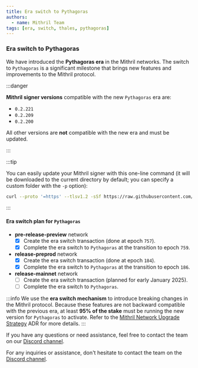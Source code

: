 ```yaml
---
title: Era switch to Pythagoras
authors:
  - name: Mithril Team
tags: [era, switch, thales, pythagoras]
---
```


### Era switch to Pythagoras

We have introduced the **Pythagoras era** in the Mithril networks. The switch to `Pythagoras` is a significant milestone that brings new features and improvements to the Mithril protocol.

:::danger

**Mithril signer versions** compatible with the new `Pythagoras` era are:

- `0.2.221`
- `0.2.209`
- `0.2.200`

All other versions are **not** compatible with the new era and must be updated.

:::

:::tip

You can easily update your Mithril signer with this one-line command (it will be downloaded to the current directory by default; you can specify a custom folder with the `-p` option):


```bash
curl --proto '=https' --tlsv1.2 -sSf https://raw.githubusercontent.com/input-output-hk/mithril/refs/heads/main/mithril-install.sh | sh -s -- -c mithril-signer -d latest -p $(pwd)
```

:::

#### Era switch plan for `Pythagoras`

- **pre-release-preview** network  
  - [x] Create the era switch transaction (done at epoch `757`).  
  - [x] Complete the era switch to `Pythagoras` at the transition to epoch `759`.

- **release-preprod** network  
  - [x] Create the era switch transaction (done at epoch `184`).  
  - [x] Complete the era switch to `Pythagoras` at the transition to epoch `186`.

- **release-mainnet** network  
  - [ ] Create the era switch transaction (planned for early January 2025).  
  - [ ] Complete the era switch to `Pythagoras`.

:::info
We use the **era switch mechanism** to introduce breaking changes in the Mithril protocol. Because these features are not backward compatible with the previous era, at least **95% of the stake** must be running the new version for `Pythagoras` to activate. Refer to the [Mithril Network Upgrade Strategy](https://mithril.network/doc/adr/4) ADR for more details.
:::

If you have any questions or need assistance, feel free to contact the team on our [Discord channel](https://discord.gg/5kaErDKDRq).


For any inquiries or assistance, don't hesitate to contact the team on the [Discord channel](https://discord.gg/5kaErDKDRq).
